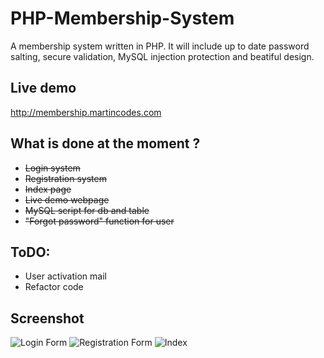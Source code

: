 # PHP-Membership-System
A membership system written in PHP. It will include up to date password salting, secure validation, MySQL injection protection and beatiful design.
## Live demo
http://membership.martincodes.com
## What is done at the moment ?
  * ~~Login system~~
  * ~~Registration system~~
  * ~~Index page~~
  * ~~Live demo webpage~~
  * ~~MySQL script for db and table~~
  * ~~"Forgot password" function for user~~
  
## ToDO: 
  * User activation mail  
  * Refactor code
  
## Screenshot
![Login Form](http://i.imgur.com/tFAP4bv.png)
![Registration Form](http://i.imgur.com/TajkVwa.png)
![Index](http://i.imgur.com/kmddk7G.png)

